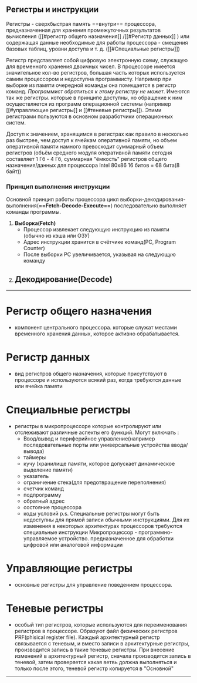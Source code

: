 ## Регистры и инструкции

Регистры - сверхбыстрая память ==внутри== процессора, предназначенная для хранения промежуточных результатов вычисления ([[#регистр общего назначения]] /[[#Регистр данных]] ) или содержащая данные необходимые для работы процессора - смещения базовых таблиц, уровни доступа и т. д. ([[#Специальные регистры]])

Регистр представляет собой цифровую электронную схему, служащую для временного хранения двоичных чисел. В процессоре имеется значительное кол-во регистров, большая часть которых используется самим процессором и недоступна программисту. Например при выборке из памяти очередной команды она помещается в регистр команд. *Программист обратиться к этому регистру не может*. Имеются так же регистры. которые в принципе доступны, но обращение к ним осуществляется из программ операционной системы (например [[#управляющие регистры]] и [[#теневые регистры]]). Этими регистрами пользуются в основном разработчики операционных систем.

Доступ к значением, хранящимся в регистрах как правило в несколько раз быстрее, чем доступ к ячейкам оперативной памяти, но объем оперативной памяти намного превосходит суммарный объем регистров (объём среднего модуля оперативной памяти сегодня составляет 1 Гб - 4 Гб, суммарная "ёмкость" регистров общего назначения/данных для процессора Intel 80x86 16 битов = 68 бита(8 байт))

### Принцип выполнения инструкции 
Основной принцип работы процессора цикл выборки-декодирования-выполнения(**==Fetch-Decode-Execute==**) последовательно выполняет команды программы. 

1. **Выборка(Fetch)**
	- Процессор извлекает следующую инструкцию из памяти (обычно из кэша или ОЗУ)
	- Адрес инструкции хранится в счётчике команд(PC, Program Counter)
	- После выборки PC увеличивается, указывая на следующую команду
2. **Декодирование(Decode)**
	- 



---
# Регистр общего назначения
- компонент центрального процессора. которые служат местами временного хранения данных, которое активно обрабатывается. 

# Регистр данных 
-  вид регистров общего назначения, которые присутствуют в процессоре и используются всякий раз, когда требуются данные или ячейка памяти

# Специальные регистры
- регистры в микропроцессоре которые контролируют или отслеживают различные аспекты его функций. 
	Могут включать : 
	- Ввод/вывод и периферийное управление(например последовательные порты или универсальные устройства ввода/вывода)
	- таймеры
	- кучу (хранилище памяти, которое допускает динамическое выделение памяти)
	- указатель
	- ограничение стека(для предотвращение переполнения)
	- счетчик команд
	- подпрограмму
	- обратный адрес
	- состояние процессора
	- коды условий
	p.s. Специальные регистры могут быть недоступны для прямой записи обычными инструкциями. Для их изменения в некоторых архитектурах процессоров требуются специальные инструкции
		Микропроцессор - программно-управляемое устройство. предназначенное для обработки цифровой или аналоговой информации 

# Управляющие регистры
- основные регистры для управление поведением процессора.


# Теневые регистры
- особый тип регистров, которые используются для переименования регистров в процессоре. Образуют файл физических регистров PRF(phisical register file). Каждый архитектурный регистр связывается с теневым, и вместо записи в архитектурные регистры, производится запись в такие теневые регистры. При внесение изменений в архитектурный регистр, сначала производится запись в теневой, затем проверяется какая ветвь должна выполняться и только после этого, теневой регистр копируется в "Основной"

---

